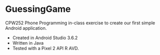 # GuessingGame
CPW252 Phone Programming in-class exercise to create our first simple Android application.
* Created in Android Studio 3.6.2
* Written in Java
* Tested with a Pixel 2 API R AVD.

